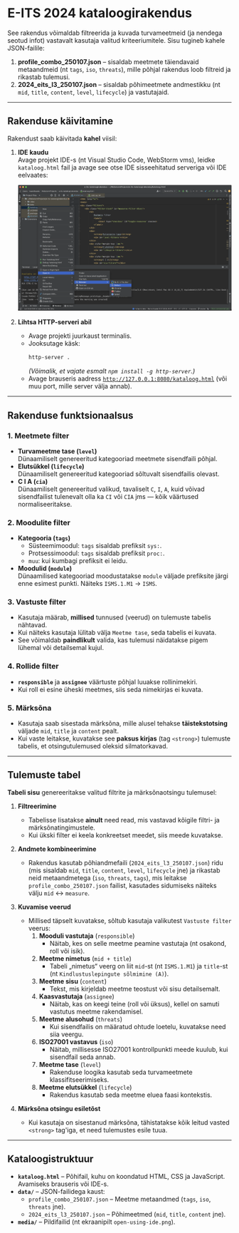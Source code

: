 # E-ITS 2024 kataloogirakendus

See rakendus võimaldab filtreerida ja kuvada turvameetmeid (ja nendega seotud infot) vastavalt kasutaja valitud kriteeriumitele. Sisu tugineb kahele JSON-failile:

1. **profile_combo_250107.json** – sisaldab meetmete täiendavaid metaandmeid (nt `tags`, `iso`, `threats`), mille põhjal rakendus loob filtreid ja rikastab tulemusi.
2. **2024_eits_l3_250107.json** – sisaldab põhimeetmete andmestikku (nt `mid`, `title`, `content`, `level`, `lifecycle`) ja vastutajaid.

---

## Rakenduse käivitamine

Rakendust saab käivitada **kahel** viisil:

1. **IDE kaudu**  
   Avage projekt IDE-s (nt Visual Studio Code, WebStorm vms), leidke `kataloog.html` fail ja avage see otse IDE sisseehitatud serveriga või IDE eelvaates:

   ![Avamine IDE kaudu](media/open-using-ide.png)

2. **Lihtsa HTTP-serveri abil**
   - Avage projekti juurkaust terminalis.
   - Jooksutage käsk:
     ```bash
     http-server .
     ```
     *(Võimalik, et vajate esmalt `npm install -g http-server`.)*
   - Avage brauseris aadress [`http://127.0.0.1:8080/kataloog.html`](http://127.0.0.1:8080/kataloog.html) (või muu port, mille server välja annab).

---

## Rakenduse funktsionaalsus

### 1. Meetmete filter
- **Turvameetme tase (`level`)**  
  Dünaamiliselt genereeritud kategooriad meetmete sisendfaili põhjal.
- **Elutsükkel (`lifecycle`)**  
  Dünaamiliselt genereeritud kategooriad sõltuvalt sisendfailis olevast.
- **C I A (`cia`)**  
  Dünaamiliselt genereeritud valikud, tavaliselt `C`, `I`, `A`, kuid võivad sisendfailist tulenevalt olla ka `CI` või `CIA` jms — kõik väärtused normaliseeritakse.

### 2. Moodulite filter
- **Kategooria (`tags`)**
   - Süsteemimoodul: `tags` sisaldab prefiksit `sys:`.
   - Protsessimoodul: `tags` sisaldab prefiksit `proc:`.
   - `muu`: kui kumbagi prefiksit ei leidu.
- **Moodulid (`module`)**  
  Dünaamilised kategooriad moodustatakse `module` väljade prefiksite järgi enne esimest punkti. Näiteks `ISMS.1.M1` → `ISMS`.

### 3. Vastuste filter
- Kasutaja määrab, **millised** tunnused (veerud) on tulemuste tabelis nähtavad.
- Kui näiteks kasutaja lülitab välja `Meetme tase`, seda tabelis ei kuvata.
- See võimaldab **paindlikult** valida, kas tulemusi näidatakse pigem lühemal või detailsemal kujul.

### 4. Rollide filter
- **`responsible`** ja **`assignee`** väärtuste põhjal luuakse rollinimekiri.
- Kui roll ei esine üheski meetmes, siis seda nimekirjas ei kuvata.

### 5. Märksõna
- Kasutaja saab sisestada märksõna, mille alusel tehakse **täistekstotsing** väljade `mid`, `title` ja `content` pealt.
- Kui vaste leitakse, kuvatakse see **paksus kirjas** (tag `<strong>`) tulemuste tabelis, et otsingutulemused oleksid silmatorkavad.

---

## Tulemuste tabel

**Tabeli sisu** genereeritakse valitud filtrite ja märksõnaotsingu tulemusel:

1. **Filtreerimine**
   - Tabelisse lisatakse **ainult** need read, mis vastavad kõigile filtri- ja märksõnatingimustele.
   - Kui ükski filter ei keela konkreetset meedet, siis meede kuvatakse.

2. **Andmete kombineerimine**
   - Rakendus kasutab põhiandmefaili (`2024_eits_l3_250107.json`) ridu (mis sisaldab `mid`, `title`, `content`, `level`, `lifecycle` jne) ja rikastab neid metaandmetega (`iso`, `threats`, `tags`), mis leitakse `profile_combo_250107.json` failist, kasutades sidumiseks näiteks välju `mid` ↔ `measure`.

3. **Kuvamise veerud**
   - Millised täpselt kuvatakse, sõltub kasutaja valikutest `Vastuste filter` veerus:
      1. **Mooduli vastutaja** (`responsible`)
         - Näitab, kes on selle meetme peamine vastutaja (nt osakond, roll või isik).
      2. **Meetme nimetus** (`mid + title`)
         - Tabeli „nimetus“ veerg on liit `mid`-st (nt `ISMS.1.M1`) ja `title`-st (nt `Kindlustuslepingute sõlmimine (A)`).
      3. **Meetme sisu** (`content`)
         - Tekst, mis kirjeldab meetme teostust või sisu detailsemalt.
      4. **Kaasvastutaja** (`assignee`)
         - Näitab, kas on keegi teine (roll või üksus), kellel on samuti vastutus meetme rakendamisel.
      5. **Meetme alusohud** (`threats`)
         - Kui sisendfailis on määratud ohtude loetelu, kuvatakse need siia veergu.
      6. **ISO27001 vastavus** (`iso`)
         - Näitab, millisesse ISO27001 kontrollpunkti meede kuulub, kui sisendfail seda annab.
      7. **Meetme tase** (`level`)
         - Rakenduse loogika kasutab seda turvameetmete klassifitseerimiseks.
      8. **Meetme elutsükkel** (`lifecycle`)
         - Rakendus kasutab seda meetme eluea faasi kontekstis.

4. **Märksõna otsingu esiletõst**
   - Kui kasutaja on sisestanud märksõna, tähistatakse kõik leitud vasted `<strong>` tag'iga, et need tulemustes esile tuua.

---

## Kataloogistruktuur

- **`kataloog.html`** – Põhifail, kuhu on koondatud HTML, CSS ja JavaScript. Avamiseks brauseris või IDE-s.
- **`data/`** – JSON-failidega kaust:
   - `profile_combo_250107.json` – Meetme metaandmed (`tags`, `iso`, `threats` jne).
   - `2024_eits_l3_250107.json` – Põhimeetmed (`mid`, `title`, `content` jne).
- **`media/`** – Pildifailid (nt ekraanipilt `open-using-ide.png`). 